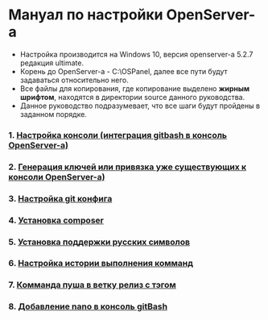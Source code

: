 # Мануал по настройки OpenServer-а
* Настройка производится на Windows 10, версия openserver-а 5.2.7 редакция ultimate.
* Корень до OpenServer-а - C:\OSPanel\, далее все пути будут задаваться относительно него.
* Все файлы для копирования, где копирование выделено **жирным шрифтом**, находятся в директории source данного руководства.
* Данное руководство подразумевает, что все шаги будут пройдены в заданном порядке.

### 1. [Настройка консоли (интеграция gitbash в консоль OpenServer-а)](pages/CONSOLE.md)
### 2. [Генерация ключей или привязка уже существующих к консоли OpenServer-a)](pages/SSH-KEY.md)
### 3. [Настройка git конфига](pages/GIT-CONFIG.md)
### 4. [Установка composer](pages/INSTALL-COMPOSER.md)
### 5. [Установка поддержки русских символов](pages/RUSSIAN-ENCODE.md)
### 6. [Настройка истории выполнения комманд](pages/BASH-HISTORY.md)
### 7. [Комманда пуша в ветку релиз с тэгом](pages/GIT-PUSH-RELEASE.md)
### 8. [Добавление nano в консоль gitBash](pages/ADD-NANO-GIT-BASH.md)
